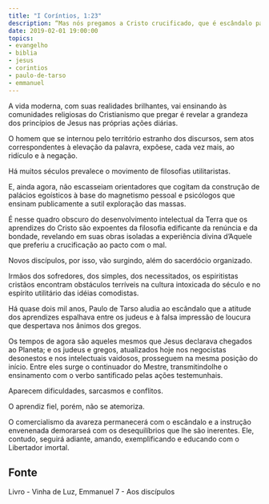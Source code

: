 ```yaml
---
title: "I Coríntios, 1:23"
description: “Mas nós pregamos a Cristo crucificado, que é escândalo para os judeus e loucura para os gregos.” - Paulo
date: 2019-02-01 19:00:00
topics: 
- evangelho
- biblia
- jesus
- corintios
- paulo-de-tarso
- emmanuel
---
```


A vida moderna, com suas realidades brilhantes, vai ensinando às
comunidades religiosas do Cristianismo que pregar é revelar a grandeza dos
princípios de Jesus nas próprias ações diárias.

O homem que se internou pelo território estranho dos discursos, sem atos
correspondentes à elevação da palavra, expõe­se, cada vez mais, ao ridículo e à
negação.

Há muitos séculos prevalece o movimento de filosofias utilitaristas.

E, ainda agora, não escasseiam orientadores que cogitam da construção de
palácios egoísticos à base do magnetismo pessoal e psicólogos que ensinam
publicamente a sutil exploração das massas.

É nesse quadro obscuro do desenvolvimento intelectual da Terra que os
aprendizes do Cristo são expoentes da filosofia edificante da renúncia e da bondade,
revelando em suas obras isoladas a experiência divina d’Aquele que preferiu a
crucificação ao pacto com o mal.

Novos discípulos, por isso, vão surgindo, além do sacerdócio organizado.

Irmãos dos sofredores, dos simples, dos necessitados, os espiritistas cristãos
encontram obstáculos terríveis na cultura intoxicada do século e no espírito utilitário
das idéias comodistas.

Há quase dois mil anos, Paulo de Tarso aludia ao escândalo que a atitude
dos aprendizes espalhava entre os judeus e à falsa impressão de loucura que
despertava nos ânimos dos gregos.

Os tempos de agora são aqueles mesmos que Jesus declarava chegados ao
Planeta; e os judeus e gregos, atualizados hoje nos negocistas desonestos e nos
intelectuais vaidosos, prosseguem na mesma posição do início. Entre eles surge o
continuador do Mestre, transmitindo­lhe o ensinamento com o verbo santificado
pelas ações testemunhais.

Aparecem dificuldades, sarcasmos e conflitos.

O aprendiz fiel, porém, não se atemoriza.

O comercialismo da avareza permanecerá com o escândalo e a instrução
envenenada demorar­se­á com os desequilíbrios que lhe são inerentes. Ele, contudo,
seguirá adiante, amando, exemplificando e educando com o Libertador imortal.


## Fonte
Livro - Vinha de Luz, Emmanuel
7 - Aos discípulos
